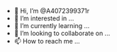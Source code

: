 - 👋 Hi, I’m @A4072399371r
- 👀 I’m interested in ...
- 🌱 I’m currently learning ...
- 💞️ I’m looking to collaborate on ...
- 📫 How to reach me ...

<!---
A4072399371r/A4072399371r is a ✨ special ✨ repository because its `README.md` (this file) appears on your GitHub profile.
You can click the Preview link to take a look at your changes.
--->
